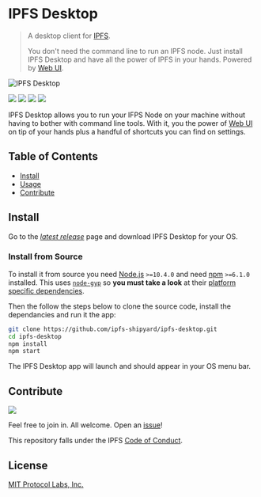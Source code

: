 # IPFS Desktop

> A desktop client for [IPFS](https://ipfs.io).
>
> You don't need the command line to run an IPFS node. Just install IPFS Desktop and have all the power of IPFS in your hands. Powered by [Web UI](https://github.com/ipfs-shipyard/ipfs-webui).

![IPFS Desktop](https://user-images.githubusercontent.com/5447088/48506134-a8106d80-e840-11e8-94bf-2108f2354dd1.png)

[![](https://img.shields.io/badge/made%20by-Protocol%20Labs-blue.svg?style=flat-square)](https://protocol.ai/)
[![](https://img.shields.io/badge/project-IPFS-blue.svg?style=flat-square)](http://ipfs.io/)
[![](https://img.shields.io/badge/freenode-%23ipfs-blue.svg?style=flat-square)](http://webchat.freenode.net/?channels=%23ipfs)
[![](https://david-dm.org/ipfs-shipyard/ipfs-desktop.svg?style=flat-square)](https://david-dm.org/ipfs-shipyard/ipfs-desktop)

IPFS Desktop allows you to run your IFPS Node on your machine without having to bother with command line tools. With it, you the power of [Web UI](https://github.com/ipfs-shipyard/ipfs-webui) on tip of your hands plus a handful of shortcuts you can find on settings.

## Table of Contents

- [Install](#install)
- [Usage](#usage)
- [Contribute](#contribute)

## Install

Go to the [*latest release*](https://github.com/ipfs-shipyard/ipfs-desktop/releases/latest) page and download IPFS Desktop for your OS.

### Install from Source

To install it from source you need [Node.js](https://nodejs.org/en/) `>=10.4.0` and
need [npm](npmjs.org) `>=6.1.0` installed. This uses [`node-gyp`](https://github.com/nodejs/node-gyp) so **you must take a look** at their [platform specific dependencies](https://github.com/nodejs/node-gyp#installation).

Then the follow the steps below to clone the source code, install the dependancies and run it the app:

```bash
git clone https://github.com/ipfs-shipyard/ipfs-desktop.git
cd ipfs-desktop
npm install
npm start
```

The IPFS Desktop app will launch and should appear in your OS menu bar.

## Contribute

[![](https://cdn.rawgit.com/jbenet/contribute-ipfs-gif/master/img/contribute.gif)](https://github.com/ipfs/community/blob/master/contributing.md)

Feel free to join in. All welcome. Open an [issue](https://github.com/ipfs-shipyard/ipfs-desktop/issues)!

This repository falls under the IPFS [Code of Conduct](https://github.com/ipfs/community/blob/master/code-of-conduct.md).

## License

[MIT Protocol Labs, Inc.](./LICENSE)
